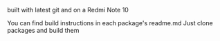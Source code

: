 built with latest git and on a Redmi Note 10

You can find build instructions in each package's readme.md
Just clone packages and build them
